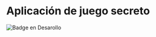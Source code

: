 <H1>Aplicación de juego secreto</H1>

![Badge en Desarollo](https://img.shields.io/badge/STATUS-EN%20DESAROLLO-green)
